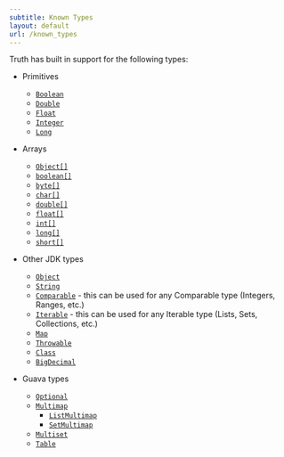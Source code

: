 ```yaml
---
subtitle: Known Types
layout: default
url: /known_types
---
```



Truth has built in support for the following types:

*   Primitives

    *   [`Boolean`]
    *   [`Double`]
    *   [`Float`]
    *   [`Integer`]
    *   [`Long`]

*   Arrays

    *   [`Object[]`][ObjectArray]
    *   [`boolean[]`][BooleanArray]
    *   [`byte[]`][ByteArray]
    *   [`char[]`][CharacterArray]
    *   [`double[]`][DoubleArray]
    *   [`float[]`][FloatArray]
    *   [`int[]`][IntegerArray]
    *   [`long[]`][LongArray]
    *   [`short[]`][ShortArray]

*   Other JDK types

    *   [`Object`]
    *   [`String`]
    *   [`Comparable`] - this can be used for any Comparable type (Integers, Ranges, etc.)
    *   [`Iterable`] - this can be used for any Iterable type (Lists, Sets, Collections, etc.)
    *   [`Map`]
    *   [`Throwable`]
    *   [`Class`]
    *   [`BigDecimal`]

*   Guava types

    *   [`Optional`]
    *   [`Multimap`]
        *   [`ListMultimap`]
        *   [`SetMultimap`]
    *   [`Multiset`]
    *   [`Table`]

<!-- References -->

[`Boolean`]: http://google.github.io/truth/api/latest/com/google/common/truth/BooleanSubject
[`Double`]: http://google.github.io/truth/api/latest/com/google/common/truth/DoubleSubject
[`Float`]: http://google.github.io/truth/api/latest/com/google/common/truth/FloatSubject
[`Integer`]: http://google.github.io/truth/api/latest/com/google/common/truth/IntegerSubject
[`Long`]: http://google.github.io/truth/api/latest/com/google/common/truth/LongSubject
[ObjectArray]: http://google.github.io/truth/api/latest/com/google/common/truth/ObjectArraySubject
[BooleanArray]: http://google.github.io/truth/api/latest/com/google/common/truth/PrimitiveBooleanArraySubject
[ByteArray]: http://google.github.io/truth/api/latest/com/google/common/truth/PrimitiveByteArraySubject
[CharacterArray]: http://google.github.io/truth/api/latest/com/google/common/truth/PrimitiveCharArraySubject
[DoubleArray]: http://google.github.io/truth/api/latest/com/google/common/truth/PrimitiveDoubleArraySubject
[FloatArray]: http://google.github.io/truth/api/latest/com/google/common/truth/PrimitiveFloatArraySubject
[IntegerArray]: http://google.github.io/truth/api/latest/com/google/common/truth/PrimitiveIntArraySubject
[LongArray]: http://google.github.io/truth/api/latest/com/google/common/truth/PrimitiveLongArraySubject
[ShortArray]: http://google.github.io/truth/api/latest/com/google/common/truth/PrimitiveShortArraySubject
[`Object`]: http://google.github.io/truth/api/latest/com/google/common/truth/Subject
[`String`]: http://google.github.io/truth/api/latest/com/google/common/truth/StringSubject
[`Comparable`]: http://google.github.io/truth/api/latest/com/google/common/truth/ComparableSubject
[`Iterable`]: http://google.github.io/truth/api/latest/com/google/common/truth/IterableSubject
[`Map`]: http://google.github.io/truth/api/latest/com/google/common/truth/MapSubject
[`Throwable`]: http://google.github.io/truth/api/latest/com/google/common/truth/ThrowableSubject
[`Class`]: http://google.github.io/truth/api/latest/com/google/common/truth/ClassSubject
[`BigDecimal`]: http://google.github.io/truth/api/latest/com/google/common/truth/BigDecimalSubject
[`Optional`]: http://google.github.io/truth/api/latest/com/google/common/truth/GuavaOptionalSubject
[`Multimap`]: http://google.github.io/truth/api/latest/com/google/common/truth/MultimapSubject
[`ListMultimap`]: http://google.github.io/truth/api/latest/com/google/common/truth/ListMultimapSubject
[`SetMultimap`]: http://google.github.io/truth/api/latest/com/google/common/truth/SetMultimapSubject
[`Multiset`]: http://google.github.io/truth/api/latest/com/google/common/truth/MultisetSubject
[`Table`]: http://google.github.io/truth/api/latest/com/google/common/truth/TableSubject

